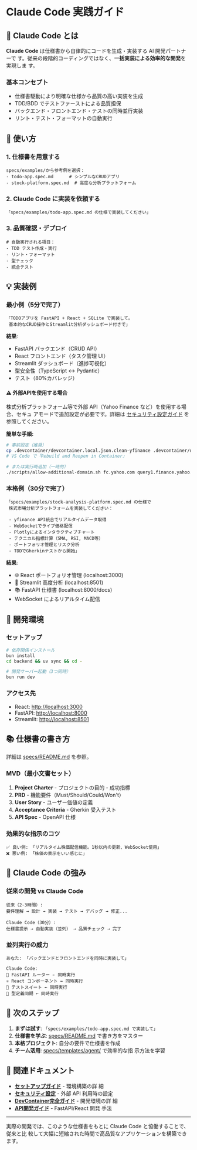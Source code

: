 # Claude Code 実践ガイド

## 🎯 Claude Code とは

**Claude Code** は仕様書から自律的にコードを生成・実装する AI 開発パートナーで
す。従来の段階的コーディングではなく、**一括実装による効率的な開発**を実現しま
す。

### 基本コンセプト

- 仕様書駆動により明確な仕様から品質の高い実装を生成
- TDD/BDD でテストファーストによる品質担保
- バックエンド・フロントエンド・テストの同時並行実装
- リント・テスト・フォーマットの自動実行

## 🚀 使い方

### 1. 仕様書を用意する

```text
specs/examples/から参考例を選択：
- todo-app.spec.md      # シンプルなCRUDアプリ
- stock-platform.spec.md  # 高度な分析プラットフォーム
```

### 2. Claude Code に実装を依頼する

```text
「specs/examples/todo-app.spec.md の仕様で実装してください」
```

### 3. 品質確認・デプロイ

```text
# 自動実行される項目：
- TDD テスト作成・実行
- リント・フォーマット
- 型チェック
- 統合テスト
```

## 💡 実装例

### 最小例（5分で完了）

```text
「TODOアプリを FastAPI + React + SQLite で実装して。
 基本的なCRUD操作とStreamlit分析ダッシュボード付きで」
```

**結果**:

- FastAPI バックエンド（CRUD API）
- React フロントエンド（タスク管理 UI）
- Streamlit ダッシュボード（進捗可視化）
- 型安全性（TypeScript ↔ Pydantic）
- テスト（80%カバレッジ）

#### ⚠️ 外部APIを使用する場合

株式分析プラットフォーム等で外部 API（Yahoo Finance など）を使用する場合、セキュ
アモードで追加設定が必要です。詳細は
[セキュリティ設定ガイド](docs/environment/security.md) を参照してください。

**簡単な手順:**

```bash
# 事前設定（推奨）
cp .devcontainer/devcontainer.local.json.clean-yfinance .devcontainer/devcontainer.local.json
# VS Code で「Rebuild and Reopen in Container」

# または実行時追加（一時的）
./scripts/allow-additional-domain.sh fc.yahoo.com query1.finance.yahoo.com
```

### 本格例（30分で完了）

```text
「specs/examples/stock-analysis-platform.spec.md の仕様で
 株式市場分析プラットフォームを実装してください：

 - yfinance API統合でリアルタイムデータ取得
 - WebSocketでライブ価格配信
 - Plotlyによるインタラクティブチャート
 - テクニカル指標計算（SMA, RSI, MACD等）
 - ポートフォリオ管理とリスク分析
 - TDDでGherkinテストから開始」
```

**結果**:

- 🌐 React ポートフォリオ管理 (localhost:3000)
- 🎈 Streamlit 高度分析 (localhost:8501)
- 📚 FastAPI 仕様書 (localhost:8000/docs)
- WebSocket によるリアルタイム配信

## 🔧 開発環境

### セットアップ

```bash
# 依存関係インストール
bun install
cd backend && uv sync && cd -

# 開発サーバー起動（3つ同時）
bun run dev
```

### アクセス先

- React: <http://localhost:3000>
- FastAPI: <http://localhost:8000>
- Streamlit: <http://localhost:8501>

## 📚 仕様書の書き方

詳細は [specs/README.md](specs/README.md) を参照。

### MVD（最小文書セット）

1. **Project Charter** - プロジェクトの目的・成功指標
2. **PRD** - 機能要件（Must/Should/Could/Won't）
3. **User Story** - ユーザー価値の定義
4. **Acceptance Criteria** - Gherkin 受入テスト
5. **API Spec** - OpenAPI 仕様

### 効果的な指示のコツ

```text
✅ 良い例: 「リアルタイム株価配信機能。1秒以内の更新、WebSocket使用」
❌ 悪い例: 「株価の表示をいい感じに」
```

## 🎯 Claude Code の強み

### 従来の開発 vs Claude Code

```text
従来（2-3時間）:
要件理解 → 設計 → 実装 → テスト → デバッグ → 修正...

Claude Code（30分）:
仕様書提示 → 自動実装（並列） → 品質チェック → 完了
```

### 並列実行の威力

```text
あなた: 「バックエンドとフロントエンドを同時に実装して」

Claude Code:
🐍 FastAPI ルーター ← 同時実行
⚛️ React コンポーネント ← 同時実行
🧪 テストスイート ← 同時実行
📝 型定義同期 ← 同時実行
```

## 🚀 次のステップ

1. **まずは試す**: `「specs/examples/todo-app.spec.md で実装して」`
2. **仕様書を学ぶ**: [specs/README.md](specs/README.md) で書き方をマスター
3. **本格プロジェクト**: 自分の要件で仕様書を作成
4. **チーム活用**: [specs/templates/agent/](specs/templates/agent/) で効率的な指
   示方法を学習

## 🔗 関連ドキュメント

- **[セットアップガイド](docs/getting-started/installation.md)** - 環境構築の詳
  細
- **[セキュリティ設定](docs/environment/security.md)** - 外部 API 利用時の設定
- **[DevContainer完全ガイド](docs/environment/devcontainer.md)** - 開発環境の詳
  細
- **[API開発ガイド](docs/development/api-development.md)** - FastAPI/React 開発
  手法

---

実際の開発では、このような仕様書をもとに Claude Code と協働することで、従来と比
較して大幅に短縮された時間で高品質なアプリケーションを構築できます。
